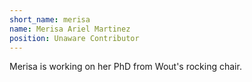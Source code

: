 ```yaml
---
short_name: merisa
name: Merisa Ariel Martinez
position: Unaware Contributor
---
```

Merisa is working on her PhD from Wout's rocking chair.
